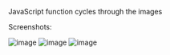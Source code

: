 JavaScript function cycles through the images 

Screenshots:

![image](https://user-images.githubusercontent.com/50477443/204864160-0734222e-5d1c-49ed-bdab-b24546242e0b.png)
![image](https://user-images.githubusercontent.com/50477443/204864206-1b83a162-bf8b-4c5a-90a9-f2438b3357f8.png)
![image](https://user-images.githubusercontent.com/50477443/204864298-4daf2ebc-d7cc-4b13-8760-23e82c786397.png)
